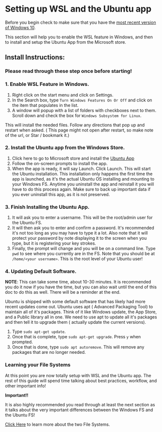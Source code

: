 # Setting up WSL and the Ubuntu app

Before you begin check to make sure that you have the [most recent version of Windows 10](https://support.microsoft.com/en-us/help/4028685/windows-10-get-the-update).

This section will help you to enable the WSL feature in Windows, and then to install and setup the Ubuntu App from the Microsoft store. 

## Install Instructions:

### Please read through these step once before starting!

### 1. Enable WSL Feature in Windows.

1. Right click on the start menu and click on Settings.
2. In the Search box, type `Turn Windows Features On Or Off` and click on the item that populates in the list.
3. A window will popup with a list of folders with checkboxes next to them. Scroll down and check the box for `Windows Subsystem for Linux`.

This will install the needed files. Follow any directions that pop up and restart when asked. ( This page might not open after restart, so make note of the url, or Star / bookmark it.)

### 2. Install the Ubuntu app from the Windows Store.

1. Click here to go to Microsoft store and install the [Ubuntu App](https://www.microsoft.com/en-us/store/p/ubuntu/9nblggh4msv6?activetab=pivot%3aoverviewtab)
1. Follow the on-screen prompts to install the app. 
1. When the app is ready, it will say Launch. Click Launch. This will start the Ubuntu installation. This installation only happens the first time the app is launched, as it's the actual Ubuntu OS installing and mounting to your Windows FS. Anytime you uninstall the app and reinstall it you will have to do this process again. Make sure to back up important data if you ever uninstall this app, as it is not preserved. 

### 3. Finish Installing the Ubuntu App.

1. It will ask you to enter a username. This will be the root/admin user for the Ubuntu FS. 
1. It will then ask you to enter and confirm a password. It's recommended it's not too long as you may have to type it a lot. Also note that it will protect your password by note displaying it to the screen when you type, but it is registering your key strokes.
1. Finally, the prompt will change and you will be on a command line. Type `pwd` to see where you currently are in the FS. Note that you should be at `/home/<your username>`. This is the root level of your Ubuntu user!

### 4. Updating Default Software.

**NOTE**: This can take some time, about 10-30 minutes. It is recommended you do it now if you have the time, but you can also wait until the end of this doc to do this as well. There will be a reminder at the end.

Ubuntu is shipped with some default software that has likely had more recent updates come out. Ubuntu uses apt ( Advanced Packaging  Tool) to maintain all of it's packages. Think of it like Windows update, the App Store, and a Public library all in one. We need to use apt to update all it's packages and then tell it to upgrade them ( actually update the current versions).

1. Type `sudo apt-get update`.
1. Once that is complete, type `sudo apt-get upgrade`. Press `y` when prompted. 
1. Once that is done, type `sudo apt autoremove`. This will remove any packages that are no longer needed.

### Learning your File Systems

At this point you are now totally setup with WSL and the Ubuntu app. The rest of this guide will spend time talking about best practices, workflow, and other important info!

**Important!!**

It is also highly recommended you read through at least the next section as it talks about the very important differences between the Windows FS and the Ubuntu FS! 

[Click Here](./03_understanding_the_file_systems.md) to learn more about the two File Systems.
